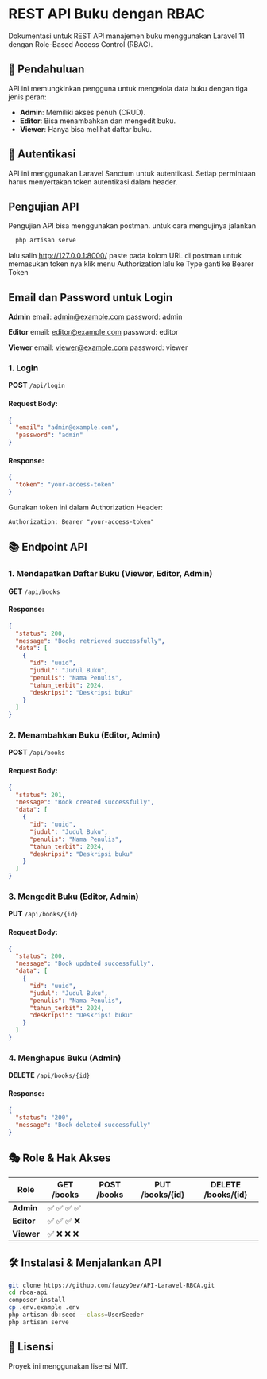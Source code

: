 # REST API Buku dengan RBAC

Dokumentasi untuk REST API manajemen buku menggunakan Laravel 11 dengan Role-Based Access Control (RBAC).

## 📌 Pendahuluan

API ini memungkinkan pengguna untuk mengelola data buku dengan tiga jenis peran:

- **Admin**: Memiliki akses penuh (CRUD).
- **Editor**: Bisa menambahkan dan mengedit buku.
- **Viewer**: Hanya bisa melihat daftar buku.

## 🔑 Autentikasi

API ini menggunakan Laravel Sanctum untuk autentikasi. Setiap permintaan harus menyertakan token autentikasi dalam header.

## Pengujian API
Pengujian API bisa menggunakan postman. 
untuk cara mengujinya jalankan

```sh 
  php artisan serve
```
lalu salin http://127.0.0.1:8000/
paste pada kolom URL di postman
untuk memasukan token nya klik menu Authorization lalu ke Type ganti ke Bearer Token

## Email dan Password untuk Login

**Admin**
email: admin@example.com
password: admin

**Editor**
email: editor@example.com
password: editor

**Viewer**
email: viewer@example.com
password: viewer

### 1. Login

**POST** `/api/login`

#### Request Body:
```json
{
  "email": "admin@example.com",
  "password": "admin"
}
```

#### Response:
```json
{
  "token": "your-access-token"
}
```

Gunakan token ini dalam Authorization Header:
```
Authorization: Bearer "your-access-token"
```

## 📚 Endpoint API

### 1. Mendapatkan Daftar Buku (Viewer, Editor, Admin)

**GET** `/api/books`

#### Response:
```json
{
  "status": 200,
  "message": "Books retrieved successfully",
  "data": [
    {
      "id": "uuid",
      "judul": "Judul Buku",
      "penulis": "Nama Penulis",
      "tahun_terbit": 2024,
      "deskripsi": "Deskripsi buku"
    }
  ]
}
```

### 2. Menambahkan Buku (Editor, Admin)

**POST** `/api/books`

#### Request Body:
```json
{
  "status": 201,
  "message": "Book created successfully",
  "data": [
    {
      "id": "uuid",
      "judul": "Judul Buku",
      "penulis": "Nama Penulis",
      "tahun_terbit": 2024,
      "deskripsi": "Deskripsi buku"
    }
  ]
}
```

### 3. Mengedit Buku (Editor, Admin)

**PUT** `/api/books/{id}`

#### Request Body:
```json
{
  "status": 200,
  "message": "Book updated successfully",
  "data": [
    {
      "id": "uuid",
      "judul": "Judul Buku",
      "penulis": "Nama Penulis",
      "tahun_terbit": 2024,
      "deskripsi": "Deskripsi buku"
    }
  ]
}
```

### 4. Menghapus Buku (Admin)

**DELETE** `/api/books/{id}`

#### Response:
```json
{
  "status": "200",
  "message": "Book deleted successfully"
}
```

## 🎭 Role & Hak Akses

| Role       | GET /books | POST /books | PUT /books/{id} | DELETE /books/{id} |
|------------|------------|-------------|-----------------|--------------------|
| **Admin**  |        ✅            ✅            ✅                 ✅          |
| **Editor** |        ✅            ✅            ✅                 ❌          |
| **Viewer** |        ✅            ❌            ❌                 ❌          |

## 🛠 Instalasi & Menjalankan API

```sh
git clone https://github.com/fauzyDev/API-Laravel-RBCA.git
cd rbca-api
composer install
cp .env.example .env
php artisan db:seed --class=UserSeeder
php artisan serve
```

## 📝 Lisensi

Proyek ini menggunakan lisensi MIT.

